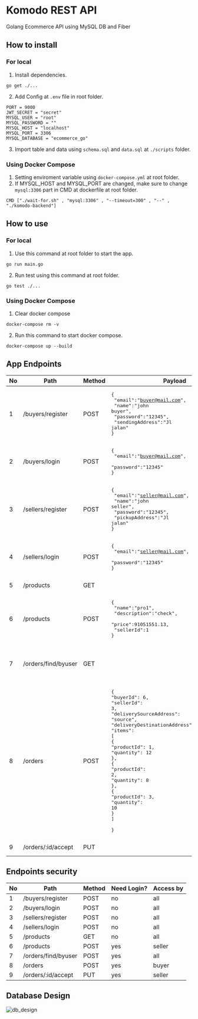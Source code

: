 # Komodo REST API

Golang Ecommerce API using MySQL DB and Fiber

## How to install

### For local

1. Install dependencies.

```golang
go get ./...
```

2. Add Config at `.env` file in root folder.

```golang
PORT = 9000
JWT_SECRET = "secret"
MYSQL_USER = "root"
MYSQL_PASSWORD = ""
MYSQL_HOST = "localhost"
MYSQL_PORT = 3306
MYSQL_DATABASE = "ecommerce_go"
```

3. Import table and data using `schema.sql` and `data.sql` at `./scripts` folder.

### Using Docker Compose

1. Setting enviroment variable using `docker-compose.yml` at root folder.
2. If MYSQL_HOST and MYSQL_PORT are changed, make sure to change `mysql:3306` part in CMD at dockerfile at root folder.

```golang
CMD ["./wait-for.sh" , "mysql:3306" , "--timeout=300" , "--" , "./komodo-backend"]
```

## How to use

### For local

1. Use this command at root folder to start the app.

```golang
go run main.go
```

2. Run test using this command at root folder.

```golang
go test ./...
```

### Using Docker Compose

1. Clear docker compose

```golang
docker-compose rm -v
```

2. Run this command to start docker compose.

```golang
docker-compose up --build
```

## App Endpoints

| No  | Path                | Method | Payload                                                                                                                                                                                                                                                                                                                     | Description                                        |
| --- | ------------------- | ------ | --------------------------------------------------------------------------------------------------------------------------------------------------------------------------------------------------------------------------------------------------------------------------------------------------------------------------- | -------------------------------------------------- |
| 1   | /buyers/register    | POST   | <pre lang="json">{<br> "email":"buyer@mail.com",<br> "name":"john buyer",<br> "password":"12345",<br> "sendingAddress":"Jl jalan"<br>}</pre>                                                                                                                                                                                | Buyer register                                     |
| 2   | /buyers/login       | POST   | <pre lang="json">{<br> "email":"buyer@mail.com",<br> "password":"12345"<br>}</pre>                                                                                                                                                                                                                                          | Buyer login                                        |
| 3   | /sellers/register   | POST   | <pre lang="json">{<br> "email":"seller@mail.com",<br> "name":"john seller",<br> "password":"12345",<br> "pickupAddress":"Jl jalan"<br>}</pre>                                                                                                                                                                               | Seller register                                    |
| 4   | /sellers/login      | POST   | <pre lang="json">{<br> "email":"seller@mail.com",<br> "password":"12345"<br>}</pre>                                                                                                                                                                                                                                         | Seller login                                       |
| 5   | /products           | GET    |                                                                                                                                                                                                                                                                                                                             | Get all products                                   |
| 6   | /products           | POST   | <pre lang="json">{<br> "name":"pro1",<br> "description":"check",<br> "price":91051551.13,<br> "sellerId":1<br>}</pre>                                                                                                                                                                                                       | Create a product                                   |
| 7   | /orders/find/byuser | GET    |                                                                                                                                                                                                                                                                                                                             | Get all orders by buyer/seller id inside JWT token |
| 8   | /orders             | POST   | <pre lang="json">{<br>"buyerId": 6,<br>"sellerId": 3,<br>"deliverySourceAddress": "source",<br>"deliveryDestinationAddress": "destination",<br>"items": [<br>{<br>"productId": 1,<br>"quantity": 12<br>},<br>{<br>"productId": 2,<br>"quantity": 8<br>},<br>{<br>"productId": 3,<br>"quantity": 10<br>}<br>]<br><br>}</pre> | Create a order                                     |
| 9   | /orders/:id/accept  | PUT    |                                                                                                                                                                                                                                                                                                                             | Accept order                                       |

## Endpoints security

| No  | Path                | Method | Need Login? | Access by |
| --- | ------------------- | ------ | ----------- | --------- |
| 1   | /buyers/register    | POST   | no          | all       |
| 2   | /buyers/login       | POST   | no          | all       |
| 3   | /sellers/register   | POST   | no          | all       |
| 4   | /sellers/login      | POST   | no          | all       |
| 5   | /products           | GET    | no          | all       |
| 6   | /products           | POST   | yes         | seller    |
| 7   | /orders/find/byuser | POST   | yes         | all       |
| 8   | /orders             | POST   | yes         | buyer     |
| 9   | /orders/:id/accept  | PUT    | yes         | seller    |

## Database Design
![db_design](https://user-images.githubusercontent.com/28037175/116769487-b67d8e80-aa66-11eb-8820-cfac90be9eeb.png)
